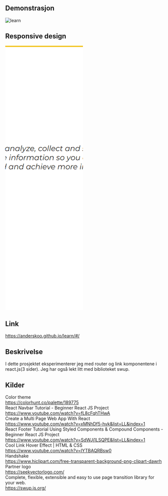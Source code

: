 ## Demonstrasjon

![learn](demo.gif)

## Responsive design

![learn](responsive.gif)

## Link

https://anderskoo.github.io/learn/#/

## Beskrivelse<br>

I dette prosjektet eksperimenterer jeg med router og link komponentene i react.js(3 sider).
Jeg har også lekt litt med biblioteket swup.

## Kilder<br>

Color theme<br>
https://colorhunt.co/palette/189775<br>
React Navbar Tutorial - Beginner React JS Project<br>
https://www.youtube.com/watch?v=fL8cFqhTHwA<br>
Create a Multi Page Web App With React<br>
https://www.youtube.com/watch?v=xMNhDf5-hvk&list=LL&index=1<br>
React Footer Tutorial Using Styled Components & Compound Components - Beginner React JS Project<br>
https://www.youtube.com/watch?v=SdWJj1LSQPE&list=LL&index=1<br>
Cool Link Hover Effect | HTML & CSS<br>
https://www.youtube.com/watch?v=IYTBAQRBsw0<br>
Handshake<br>
https://www.hiclipart.com/free-transparent-background-png-clipart-dawrh<br>
Partner logo<br>
https://seekvectorlogo.com/<br>
Complete, flexible, extensible and easy to use page transition library for your web.<br>
https://swup.js.org/<br>
